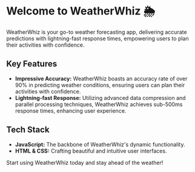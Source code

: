 # Welcome to WeatherWhiz 🌦️

WeatherWhiz is your go-to weather forecasting app, delivering accurate predictions with lightning-fast response times, empowering users to plan their activities with confidence.

## Key Features
- **Impressive Accuracy:** WeatherWhiz boasts an accuracy rate of over 90% in predicting weather conditions, ensuring users can plan their activities with confidence.
- **Lightning-fast Response:** Utilizing advanced data compression and parallel processing techniques, WeatherWhiz achieves sub-500ms response times, enhancing user experience.

## Tech Stack
- **JavaScript:** The backbone of WeatherWhiz's dynamic functionality.
- **HTML & CSS:** Crafting beautiful and intuitive user interfaces.

Start using WeatherWhiz today and stay ahead of the weather!


